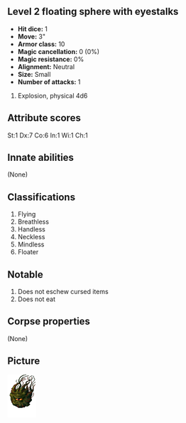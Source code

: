 ## Level 2 floating sphere with eyestalks

- **Hit dice:** 1
- **Move:** 3"
- **Armor class:** 10
- **Magic cancellation:** 0 (0%)
- **Magic resistance:** 0%
- **Alignment:** Neutral
- **Size:** Small
- **Number of attacks:** 1
1. Explosion, physical 4d6

## Attribute scores

St:1 Dx:7 Co:6 In:1 Wi:1 Ch:1

## Innate abilities

(None)

## Classifications

1. Flying
2. Breathless
3. Handless
4. Neckless
5. Mindless
6. Floater

## Notable

1. Does not eschew cursed items
2. Does not eat

## Corpse properties

(None)

## Picture

![Gas spore](https://github.com/hyvanmielenpelit/GnollHackTileSet/blob/main/Monsters/gas_spore/gas_spore.png)
